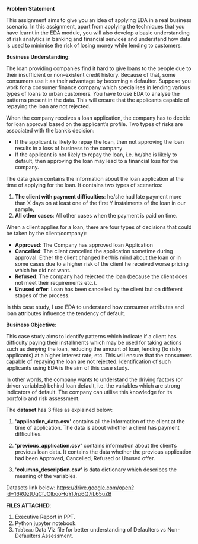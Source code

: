 **Problem Statement**
 
This assignment aims to give you an idea of applying EDA in a real business scenario. In this assignment, apart from applying the techniques that you have learnt in the EDA module, you will also develop a basic understanding of risk analytics in banking and financial services and understand how data is used to minimise the risk of losing money while lending to customers.

 

**Business Understanding**:

The loan providing companies find it hard to give loans to the people due to their insufficient or non-existent credit history. Because of that, some consumers use it as their advantage by becoming a defaulter. Suppose you work for a consumer finance company which specialises in lending various types of loans to urban customers. You have to use EDA to analyse the patterns present in the data. This will ensure that the applicants capable of repaying the loan are not rejected.

When the company receives a loan application, the company has to decide for loan approval based on the applicant’s profile. Two types of risks are associated with the bank’s decision:

* If the applicant is likely to repay the loan, then not approving the loan results in a loss of business to the company
* If the applicant is not likely to repay the loan, i.e. he/she is likely to default, then approving the loan may lead to a financial loss for the company.

 

The data given contains the information about the loan application at the time of applying for the loan.
It contains two types of scenarios:

1. **The client with payment difficulties**: he/she had late payment more than X days on at least one of the first Y instalments of the loan in our sample,
2. **All other cases**: All other cases when the payment is paid on time.


When a client applies for a loan, there are four types of decisions that could be taken by the client/company):

* **Approved**: The Company has approved loan Application
* **Cancelled**: The client cancelled the application sometime during approval. Either the client changed her/his mind about the loan or in some cases due to a higher risk of the client he received worse pricing which he did not want.
* **Refused**: The company had rejected the loan (because the client does not meet their requirements etc.).
* **Unused offer**:  Loan has been cancelled by the client but on different stages of the process.

In this case study, I use EDA to understand how consumer attributes and loan attributes influence the tendency of default.

**Business Objective**:

This case study aims to identify patterns which indicate if a client has difficulty paying their installments which may be used for taking actions such as denying the loan, reducing the amount of loan, lending (to risky applicants) at a higher interest rate, etc. This will ensure that the consumers capable of repaying the loan are not rejected. Identification of such applicants using EDA is the aim of this case study.
 
In other words, the company wants to understand the driving factors (or driver variables) behind loan default, i.e. the variables which are strong indicators of default.  The company can utilise this knowledge for its portfolio and risk assessment.

The **dataset** has 3 files as explained below: 

1. **'application_data.csv'**  contains all the information of the client at the time of application.
The data is about whether a client has payment difficulties.

2. **'previous_application.csv'** contains information about the client’s previous loan data. It contains the data whether the previous application had been Approved, Cancelled, Refused or Unused offer.

3. **'columns_description.csv'** is data dictionary which describes the meaning of the variables.

Datasets link below:
https://drive.google.com/open?id=16RQztUqCfJOlbooHqYlJrp6Q7iL65uZB

**FILES ATTACHED**:
1. Executive Report in PPT.
2. Python jupyter notebook.
3. `Tableau` Data Viz file for better understanding of Defaulters vs Non-Defaulters Assessment.

